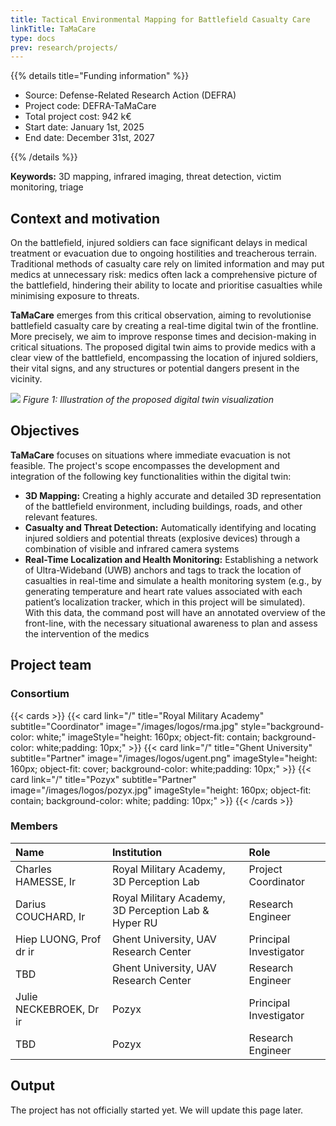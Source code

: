 ```yaml
---
title: Tactical Environmental Mapping for Battlefield Casualty Care 
linkTitle: TaMaCare
type: docs
prev: research/projects/
---
```



{{% details title="Funding information" %}}

- Source: Defense-Related Research Action (DEFRA)
- Project code: DEFRA-TaMaCare
- Total project cost: 942 k€
- Start date: January 1st, 2025
- End date: December 31st, 2027

{{% /details %}}

**Keywords:** 3D mapping, infrared imaging, threat detection, victim monitoring, triage

## Context and motivation

On the battlefield, injured soldiers can face significant delays in medical treatment or evacuation due to ongoing hostilities and treacherous terrain. Traditional methods of casualty care rely on limited information and may put medics at unnecessary risk: medics often lack a comprehensive picture of the battlefield, hindering their ability to locate and prioritise casualties while minimising exposure to threats. 

**TaMaCare** emerges from this critical observation, aiming to revolutionise battlefield casualty care by creating a real-time digital twin of the frontline. More precisely, we aim to improve response times and decision-making in critical situations. The proposed digital twin aims to provide medics with a clear view of the battlefield, encompassing the location of injured soldiers, their vital signs, and any structures or potential dangers present in the vicinity.

![](/images/tamacare-illustration.png)
*Figure 1: Illustration of the proposed digital twin visualization*

## Objectives

**TaMaCare** focuses on situations where immediate evacuation is not feasible. The project's scope encompasses the development and integration of the following key functionalities within the digital twin:
- **3D Mapping:** Creating a highly accurate and detailed 3D representation of the battlefield environment, including buildings, roads, and other relevant features.
- **Casualty and Threat Detection:** Automatically identifying and locating injured soldiers and potential threats (explosive devices) through a combination of visible and infrared camera systems
- **Real-Time Localization and Health Monitoring:** Establishing a network of Ultra-Wideband (UWB) anchors and tags to track the location of casualties in real-time and simulate a health monitoring system (e.g., by generating temperature and heart rate values associated with each patient’s localization tracker, which in this project will be simulated). With this data, the command post will have an annotated overview of the front-line, with the necessary situational awareness to plan and assess the intervention of the medics

## Project team

### Consortium

{{< cards >}}
  {{< card 
        link="/" title="Royal Military Academy"  subtitle="Coordinator"
        image="/images/logos/rma.jpg" 
        style="background-color: white;"
        imageStyle="height: 160px; object-fit: contain; background-color: white;padding: 10px;"  >}}
  {{< card 
        link="/" title="Ghent University"  subtitle="Partner"
        image="/images/logos/ugent.png" 
        imageStyle="height: 160px; object-fit: cover; background-color: white;padding: 10px;"  >}}
  {{< card 
        link="/" title="Pozyx"  subtitle="Partner"
        image="/images/logos/pozyx.jpg" 
        imageStyle="height: 160px; object-fit: contain;  background-color: white; padding: 10px;"  >}}
{{< /cards >}}

### Members 

| Name | Institution | Role |
|:--|:--|:--|
| Charles HAMESSE, Ir | Royal Military Academy, 3D Perception Lab | Project Coordinator |
| Darius COUCHARD, Ir | Royal Military Academy, 3D Perception Lab  & Hyper RU |  Research Engineer |
| Hiep LUONG, Prof dr ir | Ghent University, UAV Research Center |  Principal Investigator  |
| TBD | Ghent University, UAV Research Center |  Research Engineer  |
| Julie NECKEBROEK, Dr ir | Pozyx |  Principal Investigator  |
| TBD | Pozyx |  Research Engineer  |


## Output

The project has not officially started yet. We will update this page later.
